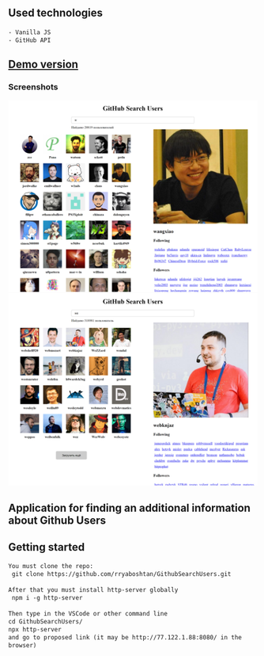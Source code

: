 ## Used technologies
    - Vanilla JS
    - GitHub API
## [Demo version](https://rryaboshtan.github.io/GithubSearchUsers/)

### Screenshots
![](screenshots/screenshot1.png)
![](screenshots/screenshot2.png)

## Application for finding an additional information about Github Users

 ## Getting started
    You must clone the repo:
     git clone https://github.com/rryaboshtan/GithubSearchUsers.git

    After that you must install http-server globally
     npm i -g http-server

    Then type in the VSCode or other command line 
    cd GithubSearchUsers/
    npx http-server
    and go to proposed link (it may be http://77.122.1.88:8080/ in the browser) 